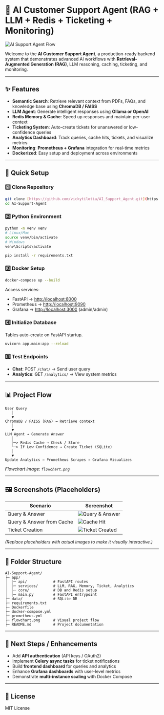 # 🧠 AI Customer Support Agent (RAG + LLM + Redis + Ticketing + Monitoring)

![AI Support Agent Flow](flowchart.png)

Welcome to the **AI Customer Support Agent**, a production-ready backend system that demonstrates advanced AI workflows with **Retrieval-Augmented Generation (RAG)**, LLM reasoning, caching, ticketing, and monitoring.

---

## ✨ Features

- **Semantic Search**: Retrieve relevant context from PDFs, FAQs, and knowledge base using **ChromaDB / FAISS**
- **LLM Agent**: Generate intelligent responses using **Ollama or OpenAI**
- **Redis Memory & Cache**: Speed up responses and maintain per-user context
- **Ticketing System**: Auto-create tickets for unanswered or low-confidence queries
- **Analytics Dashboard**: Track queries, cache hits, tickets, and visualize metrics
- **Monitoring**: **Prometheus + Grafana** integration for real-time metrics
- **Dockerized**: Easy setup and deployment across environments

---

## 🚀 Quick Setup

### 1️⃣ Clone Repository
```bash
git clone [https://github.com/vickytilotia/AI_Support_Agent.git](https://github.com/vickytilotia/AI_Support_Agent.git)
cd AI-Support-Agent
```

### 2️⃣ Python Environment
```bash
python -m venv venv
# Linux/Mac
source venv/bin/activate
# Windows
venv\Scripts\activate

pip install -r requirements.txt
```

### 3️⃣ Docker Setup
```bash
docker-compose up --build
```
Access services:
- FastAPI → [http://localhost:8000](http://localhost:8000)
- Prometheus → [http://localhost:9090](http://localhost:9090)
- Grafana → [http://localhost:3000](http://localhost:3000) (admin/admin)

### 4️⃣ Initialize Database
Tables auto-create on FastAPI startup.
```bash
uvicorn app.main:app --reload
```

### 5️⃣ Test Endpoints
- **Chat**: POST `/chat/` → Send user query
- **Analytics**: GET `/analytics/` → View system metrics

---

## 📊 Project Flow

```text
User Query
   │
   ▼
ChromaDB / FAISS (RAG) → Retrieve context
   │
   ▼
LLM Agent → Generate Answer
   │
   ├─> Redis Cache → Check / Store
   └─> If Low Confidence → Create Ticket (SQLite)
   │
   ▼
Update Analytics → Prometheus Scrapes → Grafana Visualizes
```
*Flowchart image: `flowchart.png`*

---

## 🖼️ Screenshots (Placeholders)

| Scenario | Screenshot |
|----------|------------|
| Query & Answer | ![Query & Answer](screenshots/query_answer.png) |
| Query & Answer from Cache | ![Cache Hit](screenshots/cache_hit.png) |
| Ticket Creation | ![Ticket Created](screenshots/ticket_created.png) |

*(Replace placeholders with actual images to make it visually interactive.)*

---

## 📁 Folder Structure
```
AI-Support-Agent/
├─ app/
│  ├─ api/            # FastAPI routes
│  ├─ services/       # LLM, RAG, Memory, Ticket, Analytics
│  ├─ core/           # DB and Redis setup
│  ├─ main.py         # FastAPI entrypoint
├─ data/              # SQLite DB
├─ requirements.txt
├─ Dockerfile
├─ docker-compose.yml
├─ prometheus.yml
├─ flowchart.png      # Visual project flow
├─ README.md          # Project documentation
```

---

## 🌟 Next Steps / Enhancements
- Add **API authentication** (API keys / OAuth2)
- Implement **Celery async tasks** for ticket notifications
- Build **frontend dashboard** for queries and analytics
- Enhance **Grafana dashboards** with user-level metrics
- Demonstrate **multi-instance scaling** with Docker Compose

---

## 📝 License
MIT License